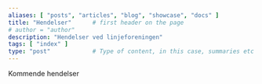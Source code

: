 ```yaml
---
aliases: [ "posts", "articles", "blog", "showcase", "docs" ]
title: "Hendelser"      # first header on the page
# author = "author"
description: "Hendelser ved linjeforeningen"
tags: [ "index" ]
type: "post"            # Type of content, in this case, summaries etc is shown
---
```

Kommende hendelser